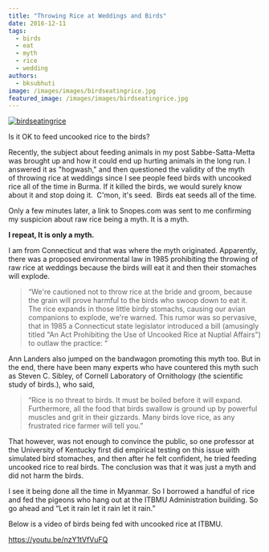 ```yaml
---
title: "Throwing Rice at Weddings and Birds"
date: 2016-12-11
tags: 
  - birds
  - eat
  - myth
  - rice
  - wedding
authors: 
  - bksubhuti
image: /images/images/birdseatingrice.jpg
featured_image: /images/images/birdseatingrice.jpg
---
```


[![birdseatingrice](/images/birdseatingrice.jpg)](/images/2016/12/birdseatingrice.jpg)

Is it OK to feed uncooked rice to the birds?

Recently, the subject about feeding animals in my post Sabbe-Satta-Metta was brought up and how it could end up hurting animals in the long run. I answered it as "hogwash," and then questioned the validity of the myth of throwing rice at weddings since I see people feed birds with uncooked rice all of the time in Burma. If it killed the birds, we would surely know about it and stop doing it.  C'mon, it's seed.  Birds eat seeds all of the time.

Only a few minutes later, a link to Snopes.com was sent to me confirming my suspicion about raw rice being a myth. It is a myth.

**I repeat, It is only a myth.**

I am from Connecticut and that was where the myth originated. Apparently, there was a proposed environmental law in 1985 prohibiting the throwing of raw rice at weddings because the birds will eat it and then their stomaches will explode.

> “We're cautioned not to throw rice at the bride and groom, because the grain will prove harmful to the birds who swoop down to eat it. The rice expands in those little birdy stomachs, causing our avian companions to explode, we're warned. This rumor was so pervasive, that in 1985 a Connecticut state legislator introduced a bill (amusingly titled "An Act Prohibiting the Use of Uncooked Rice at Nuptial Affairs") to outlaw the practice: “

Ann Landers also jumped on the bandwagon promoting this myth too. But in the end, there have been many experts who have countered this myth such as Steven C. Sibley, of Cornell Laboratory of Ornithology (the scientific study of birds.), who said,

> “Rice is no threat to birds. It must be boiled before it will expand. Furthermore, all the food that birds swallow is ground up by powerful muscles and grit in their gizzards. Many birds love rice, as any frustrated rice farmer will tell you.”

That however, was not enough to convince the public, so one professor at the University of Kentucky first did empirical testing on this issue with simulated bird stomaches, and then after he felt confident, he tried feeding uncooked rice to real birds. The conclusion was that it was just a myth and did not harm the birds.

I see it being done all the time in Myanmar. So I borrowed a handful of rice and fed the pigeons who hang out at the ITBMU Administration building. So go ahead and “Let it rain let it rain let it rain.”

Below is a video of birds being fed with uncooked rice at ITBMU.

https://youtu.be/nzY1tVfVuFQ